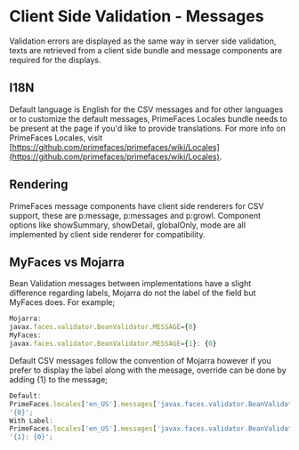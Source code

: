 # Client Side Validation - Messages

Validation errors are displayed as the same way in server side validation, texts are retrieved from a
client side bundle and message components are required for the displays.

## I18N
Default language is English for the CSV messages and for other languages or to customize the
default messages, PrimeFaces Locales bundle needs to be present at the page if you'd like to provide
translations. For more info on PrimeFaces Locales, visit
[https://github.com/primefaces/primefaces/wiki/Locales](https://github.com/primefaces/primefaces/wiki/Locales).


## Rendering
PrimeFaces message components have client side renderers for CSV support, these are p:message,
p:messages and p:growl. Component options like showSummary, showDetail, globalOnly, mode are
all implemented by client side renderer for compatibility.

## MyFaces vs Mojarra
Bean Validation messages between implementations have a slight difference regarding labels,
Mojarra do not the label of the field but MyFaces does. For example;

```js
Mojarra:
javax.faces.validator.BeanValidator.MESSAGE={0}
MyFaces:
javax.faces.validator.BeanValidator.MESSAGE={1}: {0}
```
Default CSV messages follow the convention of Mojarra however if you prefer to display the label
along with the message, override can be done by adding {1} to the message;

```js
Default:
PrimeFaces.locales['en_US'].messages['javax.faces.validator.BeanValidator.MESSAGE'] =
'{0}';
With Label:
PrimeFaces.locales['en_US'].messages['javax.faces.validator.BeanValidator.MESSAGE'] =
'{1}: {0}';
```
